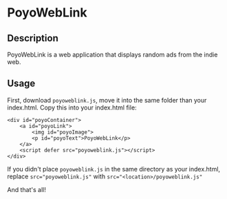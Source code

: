 # PoyoWebLink
## Description

PoyoWebLink is a web application that displays random ads from the indie web.

## Usage
First, download `poyoweblink.js`, move it into the same folder than your index.html.
Copy this into your index.html file:
```
<div id="poyoContainer">
    <a id="poyoLink">
        <img id="poyoImage">
        <p id="poyoText">PoyoWebLink</p>
    </a>
    <script defer src="poyoweblink.js"></script>
</div>
```
If you didn't place `poyoweblink.js` in the same directory as your index.html, replace `src="poyoweblink.js"` with `src="<location>/poyoweblink.js"`

And that's all!

